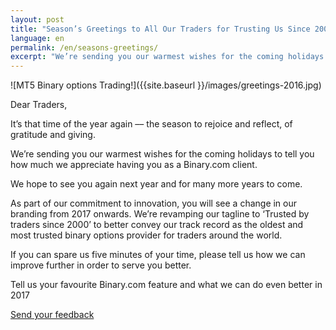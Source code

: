 ```yaml
---
layout: post
title: "Season’s Greetings to All Our Traders for Trusting Us Since 2000"
language: en
permalink: /en/seasons-greetings/
excerpt: "We’re sending you our warmest wishes for the coming holidays to tell you how much we appreciate having you as a Binary.com client..."
---
```

![MT5 Binary options Trading!]({{site.baseurl }}/images/greetings-2016.jpg)

Dear Traders,

It’s that time of the year again –– the season to rejoice and reflect, of gratitude and giving.

We’re sending you our warmest wishes for the coming holidays to tell you how much we appreciate having you as a Binary.com client.

We hope to see you again next year and for many more years to come.

As part of our commitment to innovation, you will see a change in our branding from 2017 onwards. We’re revamping our tagline to ‘Trusted by traders since 2000’ to better convey our track record as the oldest and most trusted binary options provider for traders around the world.

If you can spare us five minutes of your time, please tell us how we can improve further in order to serve you better.

Tell us your favourite Binary.com feature and what we can do even better in 2017

<p class="p--action"><a class="button" href="https://trade.binary.com/2017wishlist_en/"><span>Send your feedback</span></a></p>



